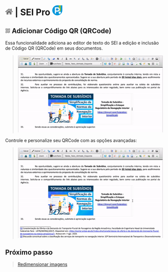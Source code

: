 # [![Home](../img/home.png)](../) |  SEI Pro ![Icone](../img/icon-32.png)

## ![SEI Pro Código QR (QRCode)](/img/icon-qrcode.png) Adicionar Código QR (QRCode)

Essa funcionalidade adiciona ao editor de texto do SEI a edição e inclusão de Código QR (QRCode) em seus documentos.

> ![Tela Código QR (QRCode)](../img/tela-qrcode.gif) 

Controle e personalize seu QRCode com as opções avançadas:

> ![Tela Código QR (QRCode)](../img/tela-qrcode2.gif) 

## Próximo passo

> [Redimensionar imagens](./pages/REDIMENSIONAIMG.md)
